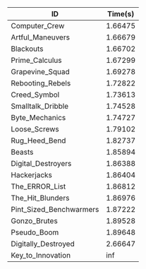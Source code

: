 |ID|Time(s)|
|-|-|
|Computer_Crew|1.66475|
|Artful_Maneuvers|1.66679|
|Blackouts|1.66702|
|Prime_Calculus|1.67299|
|Grapevine_Squad|1.69278|
|Rebooting_Rebels|1.72822|
|Creed_Symbol|1.73613|
|Smalltalk_Dribble|1.74528|
|Byte_Mechanics|1.74727|
|Loose_Screws|1.79102|
|Rug_Heed_Bend|1.82737|
|Beasts|1.85894|
|Digital_Destroyers|1.86388|
|Hackerjacks|1.86404|
|The_ERROR_List|1.86812|
|The_Hit_Blunders|1.86976|
|Pint_Sized_Benchwarmers|1.87222|
|Gonzo_Brutes|1.89528|
|Pseudo_Boom|1.89648|
|Digitally_Destroyed|2.66647|
|Key_to_Innovation|inf|
